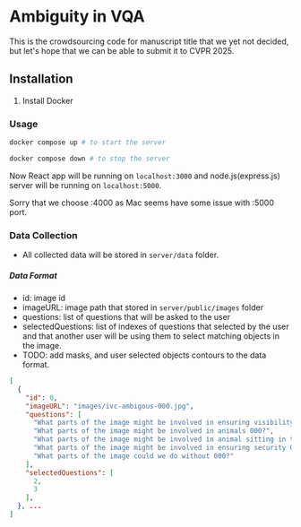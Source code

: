 # Ambiguity in VQA 
This is the crowdsourcing code for manuscript title that we yet not decided, but let's hope that we can be able to submit it to CVPR 2025.

## Installation
1. Install Docker

### Usage
```bash
docker compose up # to start the server

docker compose down # to stop the server
```
Now React app will be running on `localhost:3000` and node.js(express.js) server will be running on `localhost:5000`.

Sorry that we choose :4000 as Mac seems have some issue with :5000 port.

### Data Collection
- All collected data will be stored in `server/data` folder.
##### Data Format
- id: image id
- imageURL: image path that stored in `server/public/images` folder
- questions: list of questions that will be asked to the user
- selectedQuestions: list of indexes of questions that selected by the user and that another user will be using them to select matching objects in the image. 
- TODO: add masks, and user selected objects contours to the data format.
```json
[
  {
    "id": 0,
    "imageURL": "images/ivc-ambigous-000.jpg",
    "questions": [
      "What parts of the image might be involved in ensuring visibility 000?",
      "What parts of the image might be involved in animals 000?",
      "What parts of the image might be involved in animal sitting in the trees 000?",
      "What parts of the image might be involved in ensuring security 000?",
      "What parts of the image could we do without 000?"
    ],
    "selectedQuestions": [
      2,
      3
    ], 
  }, ...
]
```